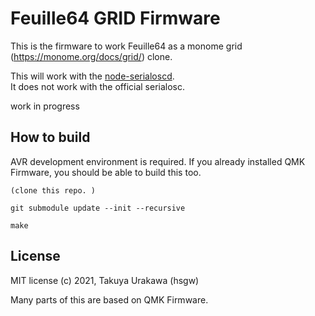 Feuille64 GRID Firmware
===================================

This is the firmware to work Feuille64 as a monome grid (https://monome.org/docs/grid/) clone.

This will work with the [node-serialoscd](https://github.com/szymonkaliski/node-serialoscd).   
It does not work with the official serialosc.

work in progress

## How to build 
AVR development environment is required. If you already installed QMK Firmware, you should be able to build this too.

```
(clone this repo. )

git submodule update --init --recursive

make
```

## License
MIT license (c) 2021, Takuya Urakawa (hsgw)

Many parts of this are based on QMK Firmware.
